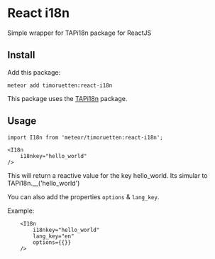 # React i18n

Simple wrapper for TAPi18n package for ReactJS

## Install

Add this package:

```
meteor add timoruetten:react-i18n	
```

This package uses the [TAPi18n](https://github.com/TAPevents/tap-i18n) package.


## Usage

```
import I18n from 'meteor/timoruetten:react-i18n';

<I18n 
	i18nkey="hello_world"
/>
```

This will return a reactive value for the key hello_world. Its simular to TAPi18n.__('hello_world')

You can also add the properties ```options``` & ```lang_key```.

Example:

```
	<I18n 
		i18nkey="hello_world"
		lang_key="en"
		options={{}}
	/>
```
